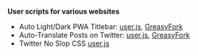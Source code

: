 **User scripts for various websites**

- Auto Light/Dark PWA Titlebar:
[user.js](https://ruukulada.github.io/UserScripts/scripts/pwa-titlebar-light-dark-auto.user.js),
[GreasyFork](https://greasyfork.org/en/scripts/534782-auto-light-dark-pwa-titlebar)
- Auto-Translate Posts on Twitter:
[user.js](https://ruukulada.github.io/UserScripts/scripts/twitter-auto-translate.user.js),
[GreasyFork](https://greasyfork.org/en/scripts/522784-auto-translate-posts-on-twitter)
- Twitter No Slop CSS
[user.js](https://ruukulada.github.io/UserScripts/scripts/twitter-no-slop-css.user.js)

